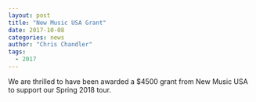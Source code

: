 ```yaml
---
layout: post
title: "New Music USA Grant"
date: 2017-10-08
categories: news
author: "Chris Chandler"
tags:
  - 2017
---
```


We are thrilled to have been awarded a $4500 grant from New Music USA to support our Spring 2018 tour.
